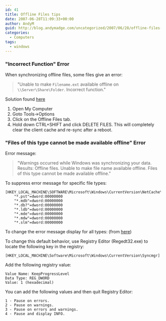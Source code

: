 ```yaml
---
id: 41
title: Offline Files tips
date: 2007-06-28T11:09:33+00:00
author: AndyM
guid: http://blog.andymadge.com/uncategorized/2007/06/28/offline-files-tips/
categories:
  - Computers
tags:
  - windows
---
```

### "Incorrect Function" Error

When synchronizing offline files, some files give an error:

> "Unable to make `Filename.ext` available offline on `\\Server\Share\Folder`. Incorrect function."

Solution found [here](http://blogs.msdn.com/jonathanh/archive/2004/12/09/279292.aspx#439263)

  1. Open My Computer
  2. Goto Tools->Options
  3. Click on the Offline Files tab.
  4. Hold down CTRL+SHIFT and click DELETE FILES. This will completely clear the client cache and re-sync after a reboot.

### "Files of this type cannot be made available offline" Error

Error message:

> "Warnings occurred while Windows was synchronizing your data. Results: Offline files. Unable to make file name available offline. Files of this type cannot be made available offline."

To suppress error message for specific file types:

```
[HKEY_LOCAL_MACHINE\SOFTWARE\Microsoft\Windows\CurrentVersion\NetCache\ExclusionErrorSuppressionList]
    "*.pst"=dword:00000000
    "*.mdb"=dword:00000000
    "*.db?"=dword:00000000
    "*.ldb"=dword:00000000
    "*.mde"=dword:00000000
    "*.mdw"=dword:00000000
    "*.slm"=dword:00000000
```

To change the error message display for all types: (from [here](http://support.microsoft.com/default.aspx?scid=kb;en-us;320139))  

To change this default behavior, use Registry Editor (Regedt32.exe) to locate the following key in the registry:

```
[HKEY_LOCAL_MACHINE\Software\Microsoft\Windows\CurrentVersion\Syncmgr]
```

Add the following registry value:

```
Value Name: KeepProgressLevel
Data Type: REG_DWORD
Value: 1 (hexadecimal)
```


You can add the following values and then quit Registry Editor:

```
1 - Pause on errors.
2 - Pause on warnings.
3 - Pause on errors and warnings.
4 - Pause and display INFO.
```
